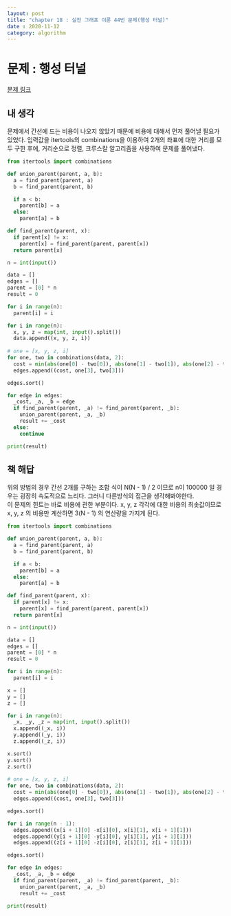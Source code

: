 ```yaml
---
layout: post
title: "chapter 18 : 실전 그래프 이론 44번 문제(행성 터널)"
date : 2020-11-12
category: algorithm
---
```

# 문제 : 행성 터널
[문제 링크](https://www.acmicpc.net/problem/2887)   
## 내 생각
문제에서 간선에 드는 비용이 나오지 않았기 때문에 비용에 대해서 먼저 풀어낼 필요가 있었다. 입력값을 itertools의 combinations을 이용하여 2개의 좌표에 대한 거리를 모두 구한 후에, 거리순으로 정렬, 크루스칼 알고리즘을 사용하여 문제를 풀어냈다.   
```python
from itertools import combinations

def union_parent(parent, a, b):
  a = find_parent(parent, a)
  b = find_parent(parent, b)

  if a < b:
    parent[b] = a
  else:
    parent[a] = b

def find_parent(parent, x):
  if parent[x] != x:
    parent[x] = find_parent(parent, parent[x])
  return parent[x]

n = int(input())

data = []
edges = []
parent = [0] * n
result = 0

for i in range(n):
  parent[i] = i

for i in range(n):
  x, y, z = map(int, input().split())
  data.append((x, y, z, i))
  
# one = [x, y, z, i]
for one, two in combinations(data, 2):
  cost = min(abs(one[0] - two[0]), abs(one[1] - two[1]), abs(one[2] - two[2]))
  edges.append((cost, one[3], two[3]))

edges.sort()

for edge in edges:
  _cost, _a, _b = edge
  if find_parent(parent, _a) != find_parent(parent, _b):
    union_parent(parent, _a, _b)
    result += _cost
  else:
    continue

print(result)
```
## 책 해답
위의 방법의 경우 간선 2개를 구하는 조합 식이 N(N - 1) / 2 이므로 n이 100000 일 경우는 굉장히 속도적으로 느리다. 그러니 다른방식의 접근을 생각해봐야한다.   
이 문제의 힌트는 바로 비용에 관한 부분이다. x, y, z 각각에 대한 비용의 최솟값이므로 x, y, z 의 비용만 계산하면 3(N - 1) 의 연산량을 가지게 된다.   
```python
from itertools import combinations

def union_parent(parent, a, b):
  a = find_parent(parent, a)
  b = find_parent(parent, b)

  if a < b:
    parent[b] = a
  else:
    parent[a] = b

def find_parent(parent, x):
  if parent[x] != x:
    parent[x] = find_parent(parent, parent[x])
  return parent[x]

n = int(input())

data = []
edges = []
parent = [0] * n
result = 0

for i in range(n):
  parent[i] = i

x = []
y = []
z = []

for i in range(n):
  _x, _y, _z = map(int, input().split())
  x.append((_x, i))
  y.append((_y, i))
  z.append((_z, i))

x.sort()
y.sort()
z.sort()
  
# one = [x, y, z, i]
for one, two in combinations(data, 2):
  cost = min(abs(one[0] - two[0]), abs(one[1] - two[1]), abs(one[2] - two[2]))
  edges.append((cost, one[3], two[3]))

edges.sort()

for i in range(n - 1):
  edges.append((x[i + 1][0] -x[i][0], x[i][1], x[i + 1][1]))
  edges.append((y[i + 1][0] -y[i][0], y[i][1], y[i + 1][1]))
  edges.append((z[i + 1][0] -z[i][0], z[i][1], z[i + 1][1]))

edges.sort()

for edge in edges:
  _cost, _a, _b = edge
  if find_parent(parent, _a) != find_parent(parent, _b):
    union_parent(parent, _a, _b)
    result += _cost

print(result)
```
